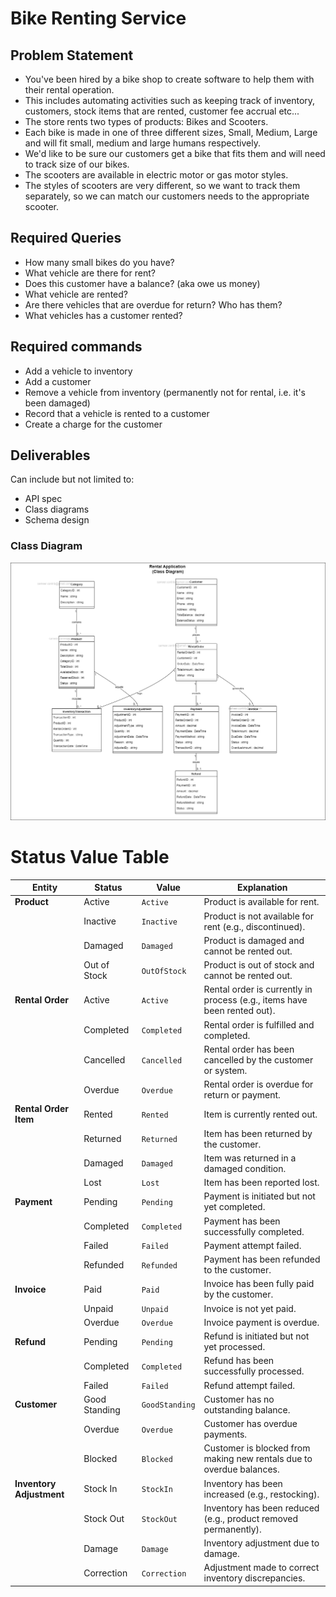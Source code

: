 # Bike Renting Service

## Problem Statement
* You've been hired by a bike shop to create software 
to help them with their rental operation.
* This includes automating activities such as keeping track of 
inventory, customers, stock items that are rented, customer fee accrual etc...
* The store rents two types of products: Bikes and Scooters.
* Each bike is made in one of three different sizes, Small, Medium, Large 
and will fit small, medium and large humans respectively. 
* We'd like to be sure our customers get a bike that fits them and will need to track size of our bikes.
* The scooters are available in electric motor or gas motor styles.
* The styles of scooters are very different, 
so we want to track them separately, 
so we can match our customers needs to the appropriate scooter.



## Required Queries
* How many small bikes do you have?
* What vehicle are there for rent?
* Does this customer have a balance? (aka owe us money)
* What vehicle are rented?
* Are there vehicles that are overdue for return? Who has them?
* What vehicles has a customer rented?


## Required commands
* Add a vehicle to inventory
* Add a customer
* Remove a vehicle from inventory (permanently not for rental, i.e. it's been damaged)
* Record that a vehicle is rented to a customer
* Create a charge for the customer



## Deliverables
Can include but not limited to:
* API spec
* Class diagrams
* Schema design



### Class Diagram

![Diagram](rental-application-class-diagram-v_1_0_0.png)

# Status Value Table

| **Entity**             | **Status**        | **Value**            | **Explanation** |
|------------------------|------------------|----------------------|-----------------|
| **Product**            | Active           | `Active`             | Product is available for rent. |
|                        | Inactive         | `Inactive`           | Product is not available for rent (e.g., discontinued). |
|                        | Damaged          | `Damaged`            | Product is damaged and cannot be rented out. |
|                        | Out of Stock     | `OutOfStock`         | Product is out of stock and cannot be rented out. |
| **Rental Order**       | Active           | `Active`             | Rental order is currently in process (e.g., items have been rented out). |
|                        | Completed        | `Completed`          | Rental order is fulfilled and completed. |
|                        | Cancelled        | `Cancelled`          | Rental order has been cancelled by the customer or system. |
|                        | Overdue          | `Overdue`            | Rental order is overdue for return or payment. |
| **Rental Order Item**  | Rented           | `Rented`             | Item is currently rented out. |
|                        | Returned         | `Returned`           | Item has been returned by the customer. |
|                        | Damaged          | `Damaged`            | Item was returned in a damaged condition. |
|                        | Lost             | `Lost`               | Item has been reported lost. |
| **Payment**            | Pending          | `Pending`            | Payment is initiated but not yet completed. |
|                        | Completed        | `Completed`          | Payment has been successfully completed. |
|                        | Failed           | `Failed`             | Payment attempt failed. |
|                        | Refunded         | `Refunded`           | Payment has been refunded to the customer. |
| **Invoice**            | Paid             | `Paid`               | Invoice has been fully paid by the customer. |
|                        | Unpaid           | `Unpaid`             | Invoice is not yet paid. |
|                        | Overdue          | `Overdue`            | Invoice payment is overdue. |
| **Refund**             | Pending          | `Pending`            | Refund is initiated but not yet processed. |
|                        | Completed        | `Completed`          | Refund has been successfully processed. |
|                        | Failed           | `Failed`             | Refund attempt failed. |
| **Customer**           | Good Standing    | `GoodStanding`       | Customer has no outstanding balance. |
|                        | Overdue          | `Overdue`            | Customer has overdue payments. |
|                        | Blocked          | `Blocked`            | Customer is blocked from making new rentals due to overdue balances. |
| **Inventory Adjustment** | Stock In       | `StockIn`            | Inventory has been increased (e.g., restocking). |
|                          | Stock Out      | `StockOut`           | Inventory has been reduced (e.g., product removed permanently). |
|                          | Damage         | `Damage`             | Inventory adjustment due to damage. |
|                          | Correction     | `Correction`         | Adjustment made to correct inventory discrepancies. |

